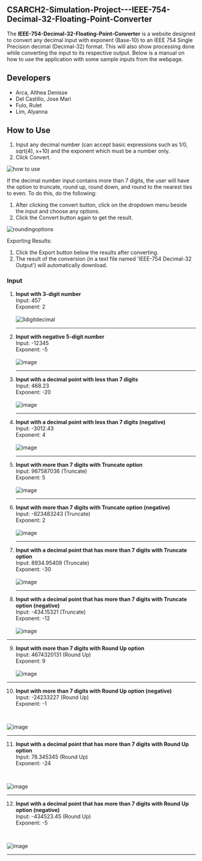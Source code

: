 <!-- ABOUT THE PROJECT -->
## CSARCH2-Simulation-Project---IEEE-754-Decimal-32-Floating-Point-Converter

The **IEEE-754-Decimal-32-Floating-Point-Converter** is a website designed to convert any decimal input with exponent (Base-10) to an IEEE 754 Single Precision decimal (Decimal-32) format. This will also show processing done while converting the input to its respective output. Below is a manual on how to use the application with some sample inputs from the webpage.

## Developers
* Arca, Althea Denisse<br>
* Del Castillo, Jose Mari<br>
* Fulo, Rulet<br>
* Lim, Alyanna<br>

<!-- GETTING STARTED -->
## How to Use
1. Input any decimal number (can accept basic expressions such as 1/0, sqrt(4), x+10) and the exponent which must be a number only.
2. Click Convert.

![how to use](https://github.com/user-attachments/assets/7cef6c05-6f2a-490b-bf40-a674edffd344)
   
If the decimal number input contains more than 7 digits, the user will have the option to truncate, round up, round down, and round to the nearest ties to even. To do this, do the following:
1. After clicking the convert button, click on the dropdown menu beside the input and choose any options.
2. Click the Convert button again to get the result.

![roundingoptions](https://github.com/user-attachments/assets/62b328a4-c430-4b40-865a-8aafda7a58de)

Exporting Results:
1. Click the Export button below the results after converting.
2. The result of the conversion (in a text file named 'IEEE-754 Decimal-32 Output') will automatically download.


### Input

1. **Input with 3-digit number** <br>
      Input: 457<br>
      Exponent: 2<br>
   <br>
   ![3digitdecimal](https://github.com/user-attachments/assets/9ac5b182-c851-44a9-adc8-c231c167cc4f)
   ***
2. **Input with negative 5-digit number** <br>
      Input: -12345<br>
      Exponent: -5<br>
   <br>
  ![image](https://github.com/user-attachments/assets/f555bed5-d221-4045-a982-7de12a77e4b3)
   ***
3. **Input with a decimal point with less than 7 digits** <br>
      Input: 468.23<br>
      Exponent: -20<br>
   <br>
   ![image](https://github.com/user-attachments/assets/2f4c70bf-064a-4829-ae2b-022fead227dd)
   ***
4. **Input with a decimal point with less than 7 digits (negative)** <br>
      Input: -3012.43<br>
      Exponent: 4<br>
   <br>
  ![image](https://github.com/user-attachments/assets/2d567977-50e7-495a-9d1e-dfae8dca9690)
   ***
5. **Input with more than 7 digits with Truncate option** <br>
      Input: 967587036 (Truncate)<br>
      Exponent: 5<br>
   <br>
   ![image](https://github.com/user-attachments/assets/4fc32014-1b83-43f5-914c-d12c2151e728)
   ***
6. **Input with more than 7 digits with Truncate option (negative)** <br>
      Input: -823483243 (Truncate)<br>
      Exponent: 2<br>
   <br>
   ![image](https://github.com/user-attachments/assets/50cd91b9-7496-4072-8c95-b640190838fc)
   ***
7. **Input with a decimal point that has more than 7 digits with Truncate option** <br>
      Input: 8934.95409 (Truncate)<br>
      Exponent: -30<br>
   <br>
  ![image](https://github.com/user-attachments/assets/fabaea04-f2a4-4b1c-8c27-264972fdc590)
   ***
8. **Input with a decimal point that has more than 7 digits with Truncate option (negative)** <br>
      Input: -434.15321 (Truncate)<br>
      Exponent: -12<br>
   <br>
![image](https://github.com/user-attachments/assets/3ebfd994-d958-4a4c-9860-038cb137b4ee)
***
9. **Input with more than 7 digits with Round Up option** <br>
      Input: 4674320131 (Round Up)<br>
      Exponent: 9<br>
   <br>
    ![image](https://github.com/user-attachments/assets/5afef646-e5ea-4ae5-90aa-26b9c3dd87e4)
 ***
 
10. **Input with more than 7 digits with Round Up option (negative)** <br>
      Input: -24233227 (Round Up)<br>
      Exponent: -1<br>
   <br>
   
 ![image](https://github.com/user-attachments/assets/1d2e4b78-7d30-4f81-9a34-93c76d847d04)
 ***
 11. **Input with a decimal point that has more than 7 digits with Round Up option** <br>
      Input: 78.345345 (Round Up)<br>
      Exponent: -24<br>
   <br>
   
 ![image](https://github.com/user-attachments/assets/4fcf8f4b-214d-4f4b-9521-29a39b6c600c)
 ***
  12. **Input with a decimal point that has more than 7 digits with Round Up option (negative)** <br>
      Input: -434523.45 (Round Up)<br>
      Exponent: -5<br>
   <br>
   
 ![image](https://github.com/user-attachments/assets/ea4d3b3f-26fa-4a19-8ad0-0ae8373d22b1)
 ***



 





